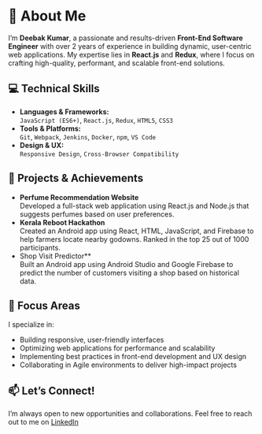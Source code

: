 # 👋 About Me

I’m **Deebak Kumar**, a passionate and results-driven **Front-End Software Engineer** with over 2 years of experience in building dynamic, user-centric web applications. My expertise lies in **React.js** and **Redux**, where I focus on crafting high-quality, performant, and scalable front-end solutions.

## 💻 Technical Skills
- **Languages & Frameworks:**  
  `JavaScript (ES6+)`, `React.js`, `Redux`, `HTML5`, `CSS3`
- **Tools & Platforms:**  
  `Git`, `Webpack`, `Jenkins`, `Docker`, `npm`, `VS Code`
- **Design & UX:**  
  `Responsive Design`, `Cross-Browser Compatibility`

## 🚀 Projects & Achievements
- **Perfume Recommendation Website**  
  Developed a full-stack web application using React.js and Node.js that suggests perfumes based on user preferences.
- **Kerala Reboot Hackathon**  
  Created an Android app using React, HTML, JavaScript, and Firebase to help farmers locate nearby godowns. Ranked in the top 25 out of 1000 participants.
- Shop Visit Predictor**  
  Built an Android app using Android Studio and Google Firebase to predict the number of customers visiting a shop based on historical data.

## 🎯 Focus Areas
I specialize in:
- Building responsive, user-friendly interfaces
- Optimizing web applications for performance and scalability
- Implementing best practices in front-end development and UX design
- Collaborating in Agile environments to deliver high-impact projects

## 📫 Let’s Connect!
I’m always open to new opportunities and collaborations. Feel free to reach out to me on [LinkedIn](https://www.linkedin.com/in/deebak05/)
